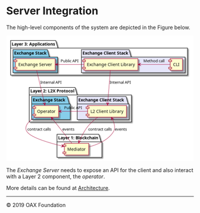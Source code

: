 
#  Server Integration

The high-level components of the system are depicted in the Figure below.

![Global architecture](docs/diagrams/global_architecture.png)


The *Exchange Server* needs to expose an API for the client and also interact with
 a Layer 2 component, the *operator*. 

More details can be found at [Architecture](docs/Architecture.md).

* * *
&copy; 2019 OAX Foundation
